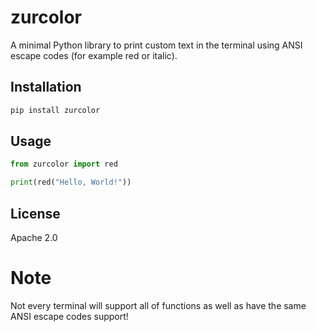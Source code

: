 
# zurcolor

A minimal Python library to print custom text in the terminal using ANSI escape codes (for example red or italic).

## Installation

```bash
pip install zurcolor
```

## Usage

```python
from zurcolor import red

print(red("Hello, World!"))
```

## License

Apache 2.0

# Note

Not every terminal will support all of functions as well as have the same ANSI escape codes support!